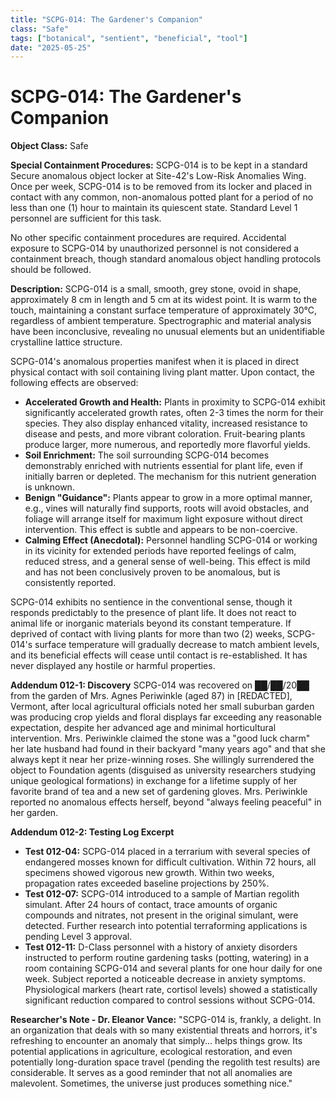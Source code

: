 ```yaml
---
title: "SCPG-014: The Gardener's Companion"
class: "Safe"
tags: ["botanical", "sentient", "beneficial", "tool"]
date: "2025-05-25"
---
```


# SCPG-014: The Gardener's Companion

**Object Class:** Safe

**Special Containment Procedures:** SCPG-014 is to be kept in a standard Secure anomalous object locker at Site-42's Low-Risk Anomalies Wing. Once per week, SCPG-014 is to be removed from its locker and placed in contact with any common, non-anomalous potted plant for a period of no less than one (1) hour to maintain its quiescent state. Standard Level 1 personnel are sufficient for this task.

No other specific containment procedures are required. Accidental exposure to SCPG-014 by unauthorized personnel is not considered a containment breach, though standard anomalous object handling protocols should be followed.

**Description:** SCPG-014 is a small, smooth, grey stone, ovoid in shape, approximately 8 cm in length and 5 cm at its widest point. It is warm to the touch, maintaining a constant surface temperature of approximately 30°C, regardless of ambient temperature. Spectrographic and material analysis have been inconclusive, revealing no unusual elements but an unidentifiable crystalline lattice structure.

SCPG-014's anomalous properties manifest when it is placed in direct physical contact with soil containing living plant matter. Upon contact, the following effects are observed:

- **Accelerated Growth and Health:** Plants in proximity to SCPG-014 exhibit significantly accelerated growth rates, often 2-3 times the norm for their species. They also display enhanced vitality, increased resistance to disease and pests, and more vibrant coloration. Fruit-bearing plants produce larger, more numerous, and reportedly more flavorful yields.
- **Soil Enrichment:** The soil surrounding SCPG-014 becomes demonstrably enriched with nutrients essential for plant life, even if initially barren or depleted. The mechanism for this nutrient generation is unknown.
- **Benign "Guidance":** Plants appear to grow in a more optimal manner, e.g., vines will naturally find supports, roots will avoid obstacles, and foliage will arrange itself for maximum light exposure without direct intervention. This effect is subtle and appears to be non-coercive.
- **Calming Effect (Anecdotal):** Personnel handling SCPG-014 or working in its vicinity for extended periods have reported feelings of calm, reduced stress, and a general sense of well-being. This effect is mild and has not been conclusively proven to be anomalous, but is consistently reported.

SCPG-014 exhibits no sentience in the conventional sense, though it responds predictably to the presence of plant life. It does not react to animal life or inorganic materials beyond its constant temperature. If deprived of contact with living plants for more than two (2) weeks, SCPG-014's surface temperature will gradually decrease to match ambient levels, and its beneficial effects will cease until contact is re-established. It has never displayed any hostile or harmful properties.

**Addendum 012-1: Discovery**
SCPG-014 was recovered on ██/██/20██ from the garden of Mrs. Agnes Periwinkle (aged 87) in [REDACTED], Vermont, after local agricultural officials noted her small suburban garden was producing crop yields and floral displays far exceeding any reasonable expectation, despite her advanced age and minimal horticultural intervention. Mrs. Periwinkle claimed the stone was a "good luck charm" her late husband had found in their backyard "many years ago" and that she always kept it near her prize-winning roses. She willingly surrendered the object to Foundation agents (disguised as university researchers studying unique geological formations) in exchange for a lifetime supply of her favorite brand of tea and a new set of gardening gloves. Mrs. Periwinkle reported no anomalous effects herself, beyond "always feeling peaceful" in her garden.

**Addendum 012-2: Testing Log Excerpt**

- **Test 012-04:** SCPG-014 placed in a terrarium with several species of endangered mosses known for difficult cultivation. Within 72 hours, all specimens showed vigorous new growth. Within two weeks, propagation rates exceeded baseline projections by 250%.
- **Test 012-07:** SCPG-014 introduced to a sample of Martian regolith simulant. After 24 hours of contact, trace amounts of organic compounds and nitrates, not present in the original simulant, were detected. Further research into potential terraforming applications is pending Level 3 approval.
- **Test 012-11:** D-Class personnel with a history of anxiety disorders instructed to perform routine gardening tasks (potting, watering) in a room containing SCPG-014 and several plants for one hour daily for one week. Subject reported a noticeable decrease in anxiety symptoms. Physiological markers (heart rate, cortisol levels) showed a statistically significant reduction compared to control sessions without SCPG-014.

**Researcher's Note - Dr. Eleanor Vance:**
"SCPG-014 is, frankly, a delight. In an organization that deals with so many existential threats and horrors, it's refreshing to encounter an anomaly that simply... helps things grow. Its potential applications in agriculture, ecological restoration, and even potentially long-duration space travel (pending the regolith test results) are considerable. It serves as a good reminder that not all anomalies are malevolent. Sometimes, the universe just produces something nice."
